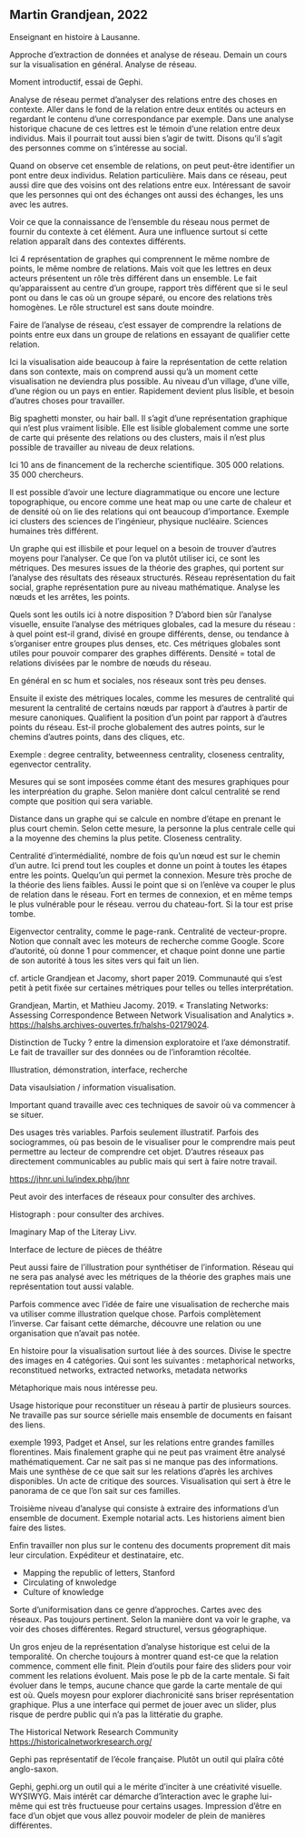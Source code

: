 ## Martin Grandjean, 2022

Enseignant en histoire à Lausanne.

Approche d’extraction de données et analyse de réseau. Demain un cours sur la visualisation en général. Analyse de réseau. 

Moment introductif, essai de Gephi.

Analyse de réseau permet d’analyser des relations entre des choses en contexte. Aller dans le fond de la relation entre deux entités ou acteurs en regardant le contenu d’une correspondance par exemple. Dans une analyse historique chacune de ces lettres est le témoin d‘une relation entre deux individus. Mais il pourrait tout aussi bien s’agir de twitt. Disons qu’il s’agit des personnes comme on s’intéresse au social.

Quand on observe cet ensemble de relations, on peut peut-être identifier un pont entre deux individus. Relation particulière. Mais dans ce réseau, peut aussi dire que des voisins ont des relations entre eux. Intéressant de savoir que les personnes qui ont des échanges ont aussi des échanges, les uns avec les autres.

Voir ce que la connaissance de l’ensemble du réseau nous permet de fournir du contexte à cet élément. Aura une influence surtout si cette relation apparaît dans des contextes différents.

Ici 4 représentation de graphes qui comprennent le même nombre de points, le même nombre de relations. Mais voit que les lettres en deux acteurs présentent un rôle très différent dans un ensemble. Le fait qu’apparaissent au centre d’un groupe, rapport très différent que si le seul pont ou dans le cas où un groupe séparé, ou encore des relations très homogènes. Le rôle structurel est sans doute moindre.

Faire de l’analyse de réseau, c’est essayer de comprendre la relations de points entre eux dans un groupe de relations en essayant de qualifier cette relation.

Ici la visualisation aide beaucoup à faire la représentation de cette relation dans son contexte, mais on comprend aussi qu’à un moment cette visualisation ne deviendra plus possible. Au niveau d’un village, d’une ville, d’une région ou un pays en entier. Rapidement devient plus lisible, et besoin d’autres choses pour travailler. 

Big spaghetti monster, ou hair ball. Il s’agit d’une représentation graphique qui n’est plus vraiment lisible. Elle est lisible globalement comme une sorte de carte qui présente des relations ou des clusters, mais il n’est plus possible de travailler au niveau de deux relations.

Ici 10 ans de financement de la recherche scientifique. 305 000 relations. 35 000 chercheurs.

Il est possible d’avoir une lecture diagrammatique ou encore une lecture topographique, ou encore comme une heat map ou une carte de chaleur et de densité où on lie des relations qui ont beaucoup d’importance. Exemple ici clusters des sciences de l’ingénieur, physique nucléaire. Sciences humaines très différent.

Un graphe qui est illisbile et pour lequel on a besoin de trouver d’autres moyens pour l’analyser. Ce que l’on va plutôt utiliser ici, ce sont les métriques. Des mesures issues de la théorie des graphes, qui portent sur l’analyse des résultats des réseaux structurés. Réseau représentation du fait social, graphe représentation pure au niveau mathématique. Analyse les nœuds et les arrêtes, les points.

Quels sont les outils ici à notre disposition ? D’abord bien sûr l’analyse visuelle, ensuite l’analyse des métriques globales, cad la mesure du réseau : à quel point est-il grand, divisé en groupe différents, dense, ou tendance à s’organiser entre groupes plus denses, etc. Ces métriques globales sont utiles pour pouvoir comparer des graphes différents. Densité = total de relations divisées par le nombre de nœuds du réseau.

En général en sc hum et sociales, nos réseaux sont très peu denses.

Ensuite il existe des métriques locales, comme les mesures de centralité qui mesurent la centralité de certains nœuds par rapport à d’autres à partir de mesure canoniques. Qualifient la position d’un point par rapport à d’autres points du réseau. Est-il proche globalement des autres points, sur le chemins d’autres points, dans des cliques, etc.

Exemple : degree centrality, betweenness centrality, closeness centrality, egenvector centrality.

Mesures qui se sont imposées comme étant des mesures graphiques pour les interpréation du graphe. Selon manière dont calcul centralité se rend compte que position qui sera variable.

Distance dans un graphe qui se calcule en nombre d’étape en prenant le plus court chemin. Selon cette mesure, la personne la plus centrale celle qui a la moyenne des chemins la plus petite. Closeness centrality.

Centralité d’intermédialité, nombre de fois qu’un nœud est sur le chemin d’un autre. Ici prend tout les couples et donne un point à toutes les étapes entre les points. Quelqu’un qui permet la connexion. Mesure très proche de la théorie des liens faibles. Aussi le point que si on l’enlève va couper le plus de relation dans le réseau. Fort en termes de connexion, et en même temps le plus vulnérable pour le réseau. verrou du chateau-fort. Si la tour est prise tombe.

Eigenvector centrality, comme le page-rank. Centralité de vecteur-propre. Notion que connaît avec les moteurs de recherche comme Google. Score d’autorité, où donne 1 pour commencer, et chaque point donne une partie de son autorité à tous les sites vers qui fait un lien.

cf. article Grandjean et Jacomy, short paper 2019. Communauté qui s’est petit à petit fixée sur certaines métriques pour telles ou telles interprétation.

Grandjean, Martin, et Mathieu Jacomy. 2019. « Translating Networks: Assessing Correspondence Between Network Visualisation and Analytics ». https://halshs.archives-ouvertes.fr/halshs-02179024.

Distinction de Tucky ? entre la dimension exploratoire et l’axe démonstratif. Le fait de travailler sur des données ou de l’inforamtion récoltée.

Illustration, démonstration, interface, recherche

Data visaulsiation / information visualisation.

Important quand travaille avec ces techniques de savoir où va commencer à se situer.

Des usages très variables. Parfois seulement illustratif. Parfois des sociogrammes, où pas besoin de le visualiser pour le comprendre mais peut permettre au lecteur de comprendre cet objet. D’autres réseaux pas directement communicables au public mais qui sert à faire notre travail.

https://jhnr.uni.lu/index.php/jhnr

Peut avoir des interfaces de réseaux pour consulter des archives.

Histograph : pour consulter des archives.

Imaginary Map of the Literay Livv.

Interface de lecture de pièces de théâtre

Peut aussi faire de l’illustration pour synthétiser de l’information. Réseau qui ne sera pas analysé avec les métriques de la théorie des graphes mais une représentation tout aussi valable.

Parfois commence avec l’idée de faire une visualisation de recherche mais va utiliser comme illustration quelque chose. Parfois complètement l’inverse. Car faisant cette démarche, découvre une relation ou une organisation que n’avait pas notée.

En histoire pour la visualisation surtout liée à des sources. Divise le spectre des images en 4 catégories. Qui sont les suivantes : metaphorical networks, reconstitued networks, extracted networks, metadata networks

Métaphorique mais nous intéresse peu.

Usage historique pour reconstituer un réseau à partir de plusieurs sources. Ne travaille pas sur source sérielle mais ensemble de documents en faisant des liens.

exemple 1993, Padget et Ansel, sur les relations entre grandes familles florentines. Mais finalement graphe qui ne peut pas vraiment être analysé mathématiquement. Car ne sait pas si ne manque pas des informations. Mais une synthèse de ce que sait sur les relations d’après les archives disponibles. Un acte de critique des sources. Visualisation qui sert à être le panorama de ce que l’on sait sur ces familles.

Troisième niveau d’analyse qui consiste à extraire des informations d’un ensemble de document. Exemple notarial acts. Les historiens aiment bien faire des listes.

Enfin travailler non plus sur le contenu des documents proprement dit mais leur circulation. Expéditeur et destinataire, etc.

- Mapping the republic of letters, Stanford
- Circulating of knwoledge
- Culture of knowledge

Sorte d’uniformisation dans ce genre d’approches. Cartes avec des réseaux. Pas toujours pertinent. Selon la manière dont va voir le graphe, va voir des choses différentes. Regard structurel, versus géographique.

Un gros enjeu de la représentation d’analyse historique est celui de la temporalité. On cherche toujours à montrer quand est-ce que la relation commence, comment elle finit. Plein d’outils pour faire des sliders pour voir comment les relations évoluent. Mais pose le pb de la carte mentale. Si fait évoluer dans le temps, aucune chance que garde la carte mentale de qui est où. Quels moyesn pour explorer diachronicité sans briser représentation graphique. Plus a une interface qui permet de jouer avec un slider, plus risque de perdre public qui n’a pas la littératie du graphe.

The Historical Network Research Community https://historicalnetworkresearch.org/

Gephi pas représentatif de l’école française. Plutôt un outil qui plaîra côté anglo-saxon.

Gephi, gephi.org un outil qui a le mérite d’inciter à une créativité visuelle. WYSIWYG. Mais intérêt car démarche d’înteraction avec le graphe lui-même qui est très fructueuse pour certains usages. Impression d’être en face d’un objet que vous allez pouvoir modeler de plein de manières différentes.











